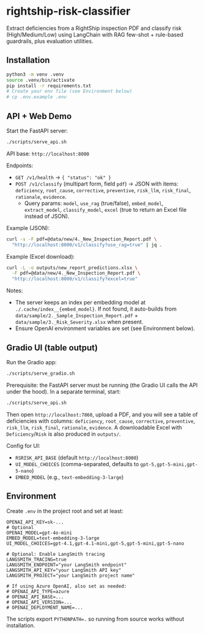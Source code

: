 # rightship-risk-classifier

Extract deficiencies from a RightShip inspection PDF and classify risk (High/Medium/Low) using LangChain with RAG few-shot + rule-based guardrails, plus evaluation utilities.

## Installation

```bash
python3 -m venv .venv
source .venv/bin/activate
pip install -r requirements.txt
# Create your env file (see Environment below)
# cp .env.example .env
```

 
## API + Web Demo

Start the FastAPI server:

```bash
./scripts/serve_api.sh
```

API base: `http://localhost:8000`

Endpoints:
- `GET /v1/health` → `{ "status": "ok" }`
- `POST /v1/classify` (multipart form, field `pdf`) → JSON with items: `deficiency`, `root_cause`, `corrective`, `preventive`, `risk_llm`, `risk_final`, `rationale`, `evidence`.
  - Query params: `model`, `use_rag` (true/false), `embed_model`, `extract_model`, `classify_model`, `excel` (true to return an Excel file instead of JSON).

Example (JSON):
```bash
curl -s -F pdf=@data/new/4._New_Inspection_Report.pdf \
  "http://localhost:8000/v1/classify?use_rag=true" | jq .
```

Example (Excel download):
```bash
curl -L -o outputs/new_report_predictions.xlsx \
  -F pdf=@data/new/4._New_Inspection_Report.pdf \
  "http://localhost:8000/v1/classify?excel=true"
```

Notes:
- The server keeps an index per embedding model at `./.cache/index__{embed_model}`. If not found, it auto-builds from `data/sample/2._Sample_Inspection_Report.pdf` + `data/sample/3._Risk_Severity.xlsx` when present.
- Ensure OpenAI environment variables are set (see Environment below).

## Gradio UI (table output)

Run the Gradio app:

```bash
./scripts/serve_gradio.sh
```

Prerequisite: the FastAPI server must be running (the Gradio UI calls the API under the hood). In a separate terminal, start:

```bash
./scripts/serve_api.sh
```

Then open `http://localhost:7860`, upload a PDF, and you will see a table of deficiencies with columns: `deficiency`, `root_cause`, `corrective`, `preventive`, `risk_llm`, `risk_final`, `rationale`, `evidence`. A downloadable Excel with `Deficiency`/`Risk` is also produced in `outputs/`.

Config for UI:
- `RSRISK_API_BASE` (default `http://localhost:8000`)
- `UI_MODEL_CHOICES` (comma-separated, defaults to `gpt-5,gpt-5-mini,gpt-5-nano`)
- `EMBED_MODEL` (e.g., `text-embedding-3-large`)

## Environment

Create `.env` in the project root and set at least:

```
OPENAI_API_KEY=sk-...
# Optional
OPENAI_MODEL=gpt-4o-mini
EMBED_MODEL=text-embedding-3-large
UI_MODEL_CHOICES=gpt-4.1,gpt-4.1-mini,gpt-5,gpt-5-mini,gpt-5-nano

# Optional: Enable LangSmith tracing
LANGSMITH_TRACING=true
LANGSMITH_ENDPOINT="your LangSmith endpoint"
LANGSMITH_API_KEY="your LangSmith API key"
LANGSMITH_PROJECT="your LangSmith project name"

# If using Azure OpenAI, also set as needed:
# OPENAI_API_TYPE=azure
# OPENAI_API_BASE=...
# OPENAI_API_VERSION=...
# OPENAI_DEPLOYMENT_NAME=...
```

The scripts export `PYTHONPATH=.` so running from source works without installation.


